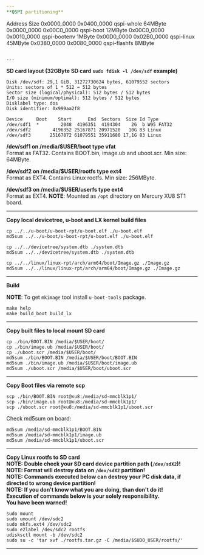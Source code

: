 ```yaml
---  
**QSPI partitioning**  

```
Address     Size
0x0000_0000 0x0400_0000 qspi-whole    64MByte
0x0000_0000 0x00C0_0000 qspi-boot    12MByte
0x00C0_0000 0x0010_0000 qspi-bootenv  1MByte
0x00D0_0000 0x02B0_0000 qspi-linux   45MByte
0x0380_0000 0x0080_0000 qspi-flashfs  8MByte
```

---
```


**SD card layout (32GByte SD card `sudo fdisk -l /dev/sdf` example)**  
```
Disk /dev/sdf: 29,1 GiB, 31272730624 bytes, 61079552 sectors
Units: sectors of 1 * 512 = 512 bytes
Sector size (logical/physical): 512 bytes / 512 bytes
I/O size (minimum/optimal): 512 bytes / 512 bytes
Disklabel type: dos
Disk identifier: 0x999aa2f8

Device     Boot    Start      End  Sectors  Size Id Type
/dev/sdf1  *        2048  4196351  4194304    2G  b W95 FAT32
/dev/sdf2        4196352 25167871 20971520   10G 83 Linux
/dev/sdf3       25167872 61079551 35911680 17,1G 83 Linux
```

**/dev/sdf1 on /media/$USER/boot type vfat**  
Format as FAT32.
Contains BOOT.bin, image.ub and uboot.scr.
Min size: 64MByte.

**/dev/sdf2 on /media/$USER/rootfs type ext4**  
Format as EXT4.
Contains Linux rootfs.
Min size: 256MByte.

**/dev/sdf3 on /media/$USER/userfs type ext4**  
Format as EXT4.
**NOTE**: Mounted as `/opt` directory on Mercury XU8 ST1 board.

---

**Copy local devicetree, u-boot and LX kernel build files**
```
cp ../../u-boot/u-boot-rpt/u-boot.elf ./u-boot.elf
md5sum ../../u-boot/u-boot-rpt/u-boot.elf ./u-boot.elf

cp ../../devicetree/system.dtb ./system.dtb
md5sum ../../devicetree/system.dtb ./system.dtb

cp ../../linux/linux-rpt/arch/arm64/boot/Image.gz ./Image.gz
md5sum ../../linux/linux-rpt/arch/arm64/boot/Image.gz ./Image.gz
```

---

**Build**  

**NOTE**: To get `mkimage` tool install `u-boot-tools` package.

```
make help
make build_boot build_lx
```

---

**Copy built files to local mount SD card**  

```  
cp ./bin/BOOT.BIN /media/$USER/boot/
cp ./bin/image.ub /media/$USER/boot/
cp ./uboot.scr /media/$USER/boot/
md5sum ./bin/BOOT.BIN /media/$USER/boot/BOOT.BIN
md5sum ./bin/image.ub /media/$USER/boot/image.ub
md5sum ./uboot.scr /media/$USER/boot/uboot.scr
```

---

**Copy Boot files via remote scp**  
```
scp ./bin/BOOT.BIN root@xu8:/media/sd-mmcblk1p1/
scp ./bin/image.ub root@xu8:/media/sd-mmcblk1p1/
scp ./uboot.scr root@xu8:/media/sd-mmcblk1p1/uboot.scr
```

Check md5sum on board:  
```
md5sum /media/sd-mmcblk1p1/BOOT.BIN
md5sum /media/sd-mmcblk1p1/image.ub
md5sum /media/sd-mmcblk1p1/uboot.scr
```
---

**Copy Linux rootfs to SD card**  
**NOTE: Double check your SD card device partition path (```/dev/sdX2```)!**  
**NOTE: Format will destroy data on ```/dev/sdX2``` partition!**  
**NOTE: Commands executed below can destroy your PC disk data, if directed to wrong device partition!**  
**NOTE: If you don't know what you are doing, than don't do it!**  
**Execution of commands below is your solely responsibility.**  
**You have been warned!**

```
sudo mount
sudo umount /dev/sdc2
sudo mkfs.ext4 /dev/sdc2
sudo e2label /dev/sdc2 rootfs
udisksctl mount -b /dev/sdc2
sudo su -c 'tar xvf ./rootfs.tar.gz -C /media/$SUDO_USER/rootfs/'
```

---
